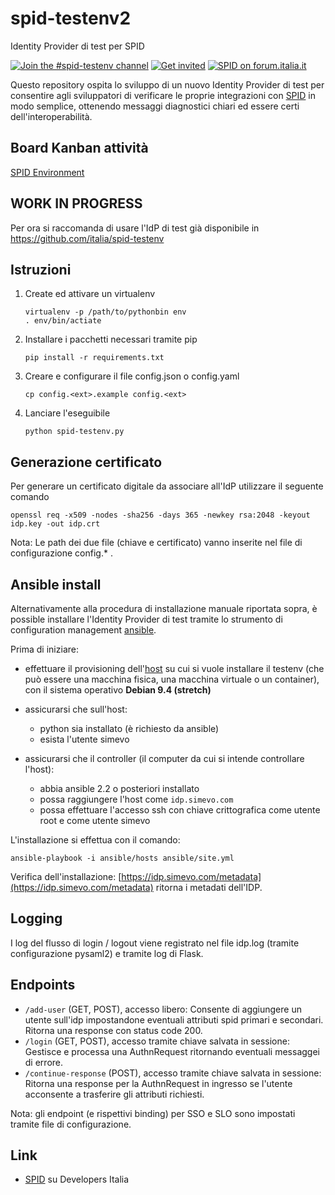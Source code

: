 # spid-testenv2
Identity Provider di test per SPID

[![Join the #spid-testenv channel](https://img.shields.io/badge/Slack%20channel-%23spid--testenv-blue.svg?logo=slack)](https://developersitalia.slack.com/messages/C7ESTMQDQ)
[![Get invited](https://slack.developers.italia.it/badge.svg)](https://slack.developers.italia.it/)
[![SPID on forum.italia.it](https://img.shields.io/badge/Forum-SPID-blue.svg)](https://forum.italia.it/c/spid)

Questo repository ospita lo sviluppo di un nuovo Identity Provider di test per consentire agli sviluppatori di verificare le proprie integrazioni con [SPID](https://www.spid.gov.it) in modo semplice, ottenendo messaggi diagnostici chiari ed essere certi dell'interoperabilità.

## Board Kanban attività
[SPID Environment](https://trello.com/b/ISkTVBDY/spid-environment)

## WORK IN PROGRESS
Per ora si raccomanda di usare l'IdP di test già disponibile in https://github.com/italia/spid-testenv 

## Istruzioni

1) Create ed attivare un virtualenv
    ```
    virtualenv -p /path/to/pythonbin env
    . env/bin/actiate
    ```

2) Installare i pacchetti necessari tramite pip
    ```
    pip install -r requirements.txt
    ```

3) Creare e configurare il file config.json o config.yaml
    ```
    cp config.<ext>.example config.<ext>
    ```

4) Lanciare l'eseguibile
    ```
    python spid-testenv.py
    ```

## Generazione certificato

Per generare un certificato digitale da associare all'IdP utilizzare il seguente comando

```
openssl req -x509 -nodes -sha256 -days 365 -newkey rsa:2048 -keyout idp.key -out idp.crt
```

Nota: Le path dei due file (chiave e certificato) vanno inserite nel file di configurazione config.* .

## Ansible install

Alternativamente alla procedura di installazione manuale riportata sopra, è possible installare l'Identity Provider di test tramite lo strumento di configuration management [ansible](https://www.ansible.com/).

Prima di iniziare:

- effettuare il provisioning dell'[host](https://docs.ansible.com/ansible/devel/reference_appendices/glossary.html#term-host) su cui si vuole installare il testenv (che può essere una macchina fisica, una macchina virtuale o un container), con il sistema operativo **Debian 9.4 (stretch)**

- assicurarsi che sull'host:
  - python sia installato (è richiesto da ansible)
  - esista l'utente simevo

- assicurarsi che il controller (il computer da cui si intende controllare l'host):
  - abbia ansible 2.2 o posteriori installato
  - possa raggiungere l'host come `idp.simevo.com`
  - possa effettuare l'accesso ssh con chiave crittografica come utente root e come utente simevo

L'installazione si effettua con il comando:
```
ansible-playbook -i ansible/hosts ansible/site.yml
```

Verifica dell'installazione: [https://idp.simevo.com/metadata](https://idp.simevo.com/metadata) ritorna i metadati dell'IDP.

## Logging

I log del flusso di login / logout viene registrato nel file idp.log (tramite configurazione pysaml2) e
tramite log di Flask.

## Endpoints

* `/add-user` (GET, POST), accesso libero: Consente di aggiungere un utente sull'idp impostandone eventuali attributi spid primari e secondari. Ritorna una response con status code 200.
* `/login` (GET, POST), accesso tramite chiave salvata in sessione: Gestisce e processa una AuthnRequest ritornando eventuali messaggei di errore.
* `/continue-response` (POST), accesso tramite chiave salvata in sessione: Ritorna una response per la AuthnRequest in ingresso se l'utente acconsente a trasferire gli attributi richiesti.

Nota: gli endpoint (e rispettivi binding) per SSO e SLO sono impostati tramite file di configurazione.

## Link
* [SPID](https://developers.italia.it/it/spid) su Developers Italia
